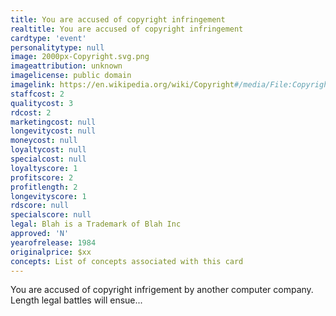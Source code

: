 ```yaml
---
title: You are accused of copyright infringement
realtitle: You are accused of copyright infringement
cardtype: 'event'
personalitytype: null
image: 2000px-Copyright.svg.png
imageattribution: unknown
imagelicense: public domain
imagelink: https://en.wikipedia.org/wiki/Copyright#/media/File:Copyright.svg
staffcost: 2
qualitycost: 3
rdcost: 2
marketingcost: null
longevitycost: null
moneycost: null
loyaltycost: null
specialcost: null
loyaltyscore: 1
profitscore: 2
profitlength: 2
longevityscore: 1
rdscore: null
specialscore: null
legal: Blah is a Trademark of Blah Inc
approved: 'N'
yearofrelease: 1984
originalprice: $xx
concepts: List of concepts associated with this card
---
```


You are accused of copyright infrigement by another computer company. Length legal battles will ensue...